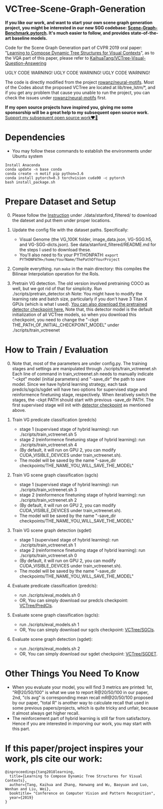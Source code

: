 # VCTree-Scene-Graph-Generation

**If you like our work, and want to start your own scene graph generation project, you might be interested in our new SGG codebase: [Scene-Graph-Benchmark.pytorch](https://github.com/KaihuaTang/Scene-Graph-Benchmark.pytorch). It's much easier to follow, and provides state-of-the-art baseline models.**

Code for the Scene Graph Generation part of CVPR 2019 oral paper: "[Learning to Compose Dynamic Tree Structures for Visual Contexts][0]", as to the VQA part of this paper, please refer to [KaihuaTang/VCTree-Visual-Question-Answering][6]

UGLY CODE WARNING! UGLY CODE WARNING! UGLY CODE WARNING!

The code is directly modified from the project [rowanz/neural-motifs][1]. Most of the Codes about the proposed VCTree are located at lib/tree_lstm/*, and if you get any problem that cause you unable to run the project, you can check the issues under [rowanz/neural-motifs][1] first. 

**If my open source projects have inspired you, giving me some sponsorship will be a great help to my subsequent open source work.** 
[Support my subsequent open source work❤️🙏](https://kaihuatang.github.io/donate.html)

# Dependencies
- You may follow these commands to establish the environments under Ubuntu system
```
Install Anaconda
conda update -n base conda
conda create -n motif pip python=3.6
conda install pytorch=0.3 torchvision cuda90 -c pytorch
bash install_package.sh
```

# Prepare Dataset and Setup

0. Please follow the [Instruction][2] under ./data/stanford_filtered/ to download the dateset and put them under proper locations. 

1. Update the config file with the dataset paths. Specifically:
    - Visual Genome (the VG_100K folder, image_data.json, VG-SGG.h5, and VG-SGG-dicts.json). See data/stanford_filtered/README.md for the steps I used to download these.
    - You'll also need to fix your PYTHONPATH: ```export PYTHONPATH=/home/YourName/ThePathOfYourProject``` 

2. Compile everything. run ```make``` in the main directory: this compiles the Bilinear Interpolation operation for the RoIs.

3. Pretrain VG detection. The old version involved pretraining COCO as well, but we got rid of that for simplicity. Run ./scripts/pretrain_detector.sh
Note: You might have to modify the learning rate and batch size, particularly if you don't have 3 Titan X GPUs (which is what I used). [You can also download the pretrained detector checkpoint here.](https://drive.google.com/open?id=11zKRr2OF5oclFL47kjFYBOxScotQzArX) Note that, this detector model is the default initialization of all VCTree models, so when you download this checkpoint, you need to change the "-ckpt THE_PATH_OF_INITIAL_CHECKPOINT_MODEL" under ./scripts/train_vctreenet


# How to Train / Evaluation
0. Note that, most of the parameters are under config.py. The training stages and settings are manipulated through ./scripts/train_vctreenet.sh Each line of command in train_vctreenet.sh needs to manually indicate "-ckpt" model (initial parameters) and "-save_dir" the path to save model. Since we have hybrid learning strategy, each task predcls/sgcls/sgdet will have two options for supervised stage and reinformence finetuning stage, respectively. When iteratively switch the stages, the -ckpt PATH should start with previous -save_dir PATH. The first supervised stage will init with [detector checkpoint](https://drive.google.com/open?id=11zKRr2OF5oclFL47kjFYBOxScotQzArX) as mentioned above.

1. Train VG predicate classification (predcls) 
    - stage 1 (supervised stage of hybrid learning): run ./scripts/train_vctreenet.sh 5 
    - stage 2 (reinformence finetuning stage of hybrid learning): run ./scripts/train_vctreenet.sh 4 
    - (By default, it will run on GPU 2, you can modify CUDA_VISIBLE_DEVICES under train_vctreenet.sh). 
    - The model will be saved by the name "-save_dir checkpoints/THE_NAME_YOU_WILL_SAVE_THE_MODEL"

2. Train VG scene graph classification (sgcls)
    - stage 1 (supervised stage of hybrid learning): run ./scripts/train_vctreenet.sh 3 
    - stage 2 (reinformence finetuning stage of hybrid learning): run ./scripts/train_vctreenet.sh 2 
    - (By default, it will run on GPU 2, you can modify CUDA_VISIBLE_DEVICES under train_vctreenet.sh). 
    - The model will be saved by the name "-save_dir checkpoints/THE_NAME_YOU_WILL_SAVE_THE_MODEL"

3. Train VG scene graph detection (sgdet)
    - stage 1 (supervised stage of hybrid learning): run ./scripts/train_vctreenet.sh 1 
    - stage 2 (reinformence finetuning stage of hybrid learning): run ./scripts/train_vctreenet.sh 0 
    - (By default, it will run on GPU 2, you can modify CUDA_VISIBLE_DEVICES under train_vctreenet.sh). 
    - The model will be saved by the name "-save_dir checkpoints/THE_NAME_YOU_WILL_SAVE_THE_MODEL"

4. Evaluate predicate classification (predcls): 
    - run ./scripts/eval_models.sh 0
    - OR, You can simply download our predcls checkpoint: [VCTree/PredCls][3].

5. Evaluate scene graph classification (sgcls): 
    - run ./scripts/eval_models.sh 1
    - OR, You can simply download our sgcls checkpoint: [VCTree/SGCls][4].

6. Evaluate scene graph detection (sgdet): 
    - run ./scripts/eval_models.sh 2
    - OR, You can simply download our sgdet checkpoint: [VCTree/SGDET][5].


# Other Things You Need To Know
- When you evaluate your model, you will find 3 metrics are printed: 1st, "R@20/50/100" is what we use to report R@20/50/100 in our paper, 2nd, "cls avg" is corresponding mean recall mR@20/50/100 proposed by our paper, "total R" is another way to calculate recall that used in some previous papers/projects, which is quite tricky and unfair, because it almost always get higher recall. 
- The reinforcement part of hybrid learning is still far from satisfactory. Hence if you are interested in imporving our work, you may start with this part.

# If this paper/project inspires your work, pls cite our work:
```
@inproceedings{tang2018learning,
  title={Learning to Compose Dynamic Tree Structures for Visual Contexts},
  author={Tang, Kaihua and Zhang, Hanwang and Wu, Baoyuan and Luo, Wenhan and Liu, Wei},
  booktitle= "Conference on Computer Vision and Pattern Recognition",
  year={2019}
}
```

[0]: https://arxiv.org/abs/1812.01880
[1]: https://github.com/rowanz/neural-motifs
[2]: https://github.com/rowanz/neural-motifs/tree/master/data/stanford_filtered
[3]: https://onedrive.live.com/embed?cid=22376FFAD72C4B64&resid=22376FFAD72C4B64%21768059&authkey=APvRgmSUEvf4h8s
[4]: https://onedrive.live.com/embed?cid=22376FFAD72C4B64&resid=22376FFAD72C4B64%21768060&authkey=ADI-fKq10g-niGk
[5]: https://onedrive.live.com/embed?cid=22376FFAD72C4B64&resid=22376FFAD72C4B64%21768063&authkey=ADOyKfb6MGR5seI
[6]: https://github.com/KaihuaTang/VCTree-Visual-Question-Answering
